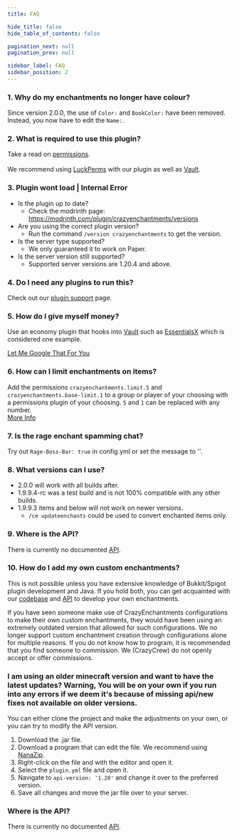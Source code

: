 ```yaml
---
title: FAQ

hide_title: false
hide_table_of_contents: false

pagination_next: null
pagination_prev: null

sidebar_label: FAQ
sidebar_position: 2
---
```

### 1. Why do my enchantments no longer have colour?
Since version 2.0.0, the use of `Color:` and `BookColor:` have been removed. Instead, you now have to edit the `Name:`.
### 2. What is required to use this plugin?
Take a read on [permissions](information/commands/permissions#options).<br></br>
We recommend using [LuckPerms](https://luckperms.net/) with our plugin as well as [Vault](https://www.spigotmc.org/resources/vault.34315/).

### 3. Plugin wont load | Internal Error
- Is the plugin up to date?
  - Check the modrinth page: https://modrinth.com/plugin/crazyenchantments/versions
- Are you using the correct plugin version?
  - Run the command `/version crazyenchantments` to get the version.
- Is the server type supported?
  - We only guaranteed it to work on Paper.
- Is the server version still supported?
  - Supported server versions are 1.20.4 and above.

### 4. Do I need any plugins to run this?
Check out our [plugin support](information/plugin-support) page.

### 5. How do I give myself money?
Use an economy plugin that hooks into [Vault](https://www.spigotmc.org/resources/vault.34315/) such as [EssentialsX](https://modrinth.com/plugin/essentialsx) which is considered one example.

[Let Me Google That For You](https://letmegooglethat.com/?q=economy+plugins+spigotmc)

### 6. How can I limit enchantments on items?
Add the permissions `crazyenchantments.limit.5` and `crazyenchantments.base-limit.1` to a group or player of your choosing with a permissions plugin of your choosing. `5` and `1` can be replaced with any number.   
[More Info](information/features.md)

### 7. Is the rage enchant spamming chat?
Try out `Rage-Boss-Bar: true` in config.yml or set the message to ''.

### 8. What versions can I use?
- 2.0.0 will work with all builds after.
- 1.9.9.4-rc was a test build and is not 100% compatible with any other builds.
- 1.9.9.3 items and below will not work on newer versions.
  - `/ce updateenchants` could be used to convert enchanted items only.

### 9. Where is the API?
There is currently no documented [API](api/intro).

### 10. How do I add my own custom enchantments?
This is not possible unless you have extensive knowledge of Bukkit/Spigot plugin development and Java. If you hold both, you can get acquainted with our [codebase](https://github.com/Crazy-Crew/CrazyEnchantments) and [API](api/intro.md) to develop your own enchantments.

If you have seen someone make use of CrazyEnchantments configurations to make their own custom enchantments, they would have been using an extremely outdated version that allowed for such configurations. We no longer support custom enchantment creation through configurations alone for multiple reasons. If you do not know how to program, it is recommended that you find someone to commission. We (CrazyCrew) do not openly accept or offer commissions. 

### I am using an older minecraft version and want to have the latest updates? Warning, You will be on your own if you run into any errors if we deem it's because of missing api/new fixes not available on older versions.
You can either clone the project and make the adjustments on your own, or you can try to modify the API version.
1. Download the .jar file.
2. Download a program that can edit the file. We recommend using [NanaZip](https://apps.microsoft.com/store/detail/nanazip/9N8G7TSCL18R).
3. Right-click on the file and with the editor and open it.
4. Select the `plugin.yml` file and open it.
5. Navigate to `api-version: '1.20'` and change it over to the preferred version.
6. Save all changes and move the jar file over to your server.

### Where is the API?
There is currently no documented [API](api/intro).
